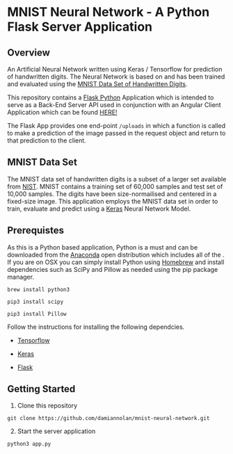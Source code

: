 # MNIST Neural Network - A Python Flask Server Application

## Overview

An Artificial Neural Network written using Keras / Tensorflow for prediction of handwritten digits. The Neural Network is based on and has been trained and evaluated using the [MNIST Data Set of Handwritten Digits](http://yann.lecun.com/exdb/mnist/).

This repository contains a [Flask Python](http://flask.pocoo.org/) Application which is intended to serve as a Back-End Server API used in conjunction with an Angular Client Application which can be found [HERE!](https://github.com/damiannolan/mnist-ngclient) 

The Flask App provides one end-point `/uploads` in which a function is called to make a prediction of the image passed in the request object and return to that prediction to the client.

## MNIST Data Set

The MNIST data set of handwritten digits is a subset of a larger set available from [NIST](https://www.nist.gov/). MNIST contains a training set of 60,000 samples and test set of 10,000 samples. The digits have been size-normailised and centered in a fixed-size image. This application employs the MNIST data set in order to train, evaluate and predict using a [Keras](https://keras.io) Neural Network Model. 

## Prerequistes

As this is a Python based application, Python is a must and can be downloaded from the [Anaconda](https://www.anaconda.com/download/) open distribution which includes all of the . If you are on OSX you can simply install Python using [Homebrew](https://brew.sh/) and install dependencies such as SciPy and Pillow as needed using the pip package manager.

```
brew install python3
```

```
pip3 install scipy
```

```
pip3 install Pillow
```

Follow the instructions for installing the following dependcies.

- [Tensorflow](https://www.tensorflow.org/)

- [Keras](https://keras.io)

- [Flask](http://flask.pocoo.org/)

## Getting Started

1. Clone this repository

```
git clone https://github.com/damiannolan/mnist-neural-network.git
```

2. Start the server application

```
python3 app.py
```